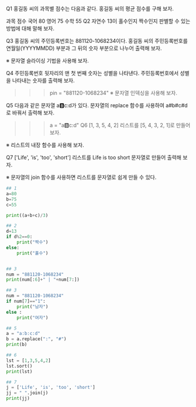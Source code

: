 Q1
홍길동 씨의 과목별 점수는 다음과 같다. 홍길동 씨의 평균 점수를 구해 보자.

과목	점수
국어	80
영어	75
수학	55
Q2
자연수 13이 홀수인지 짝수인지 판별할 수 있는 방법에 대해 말해 보자.

Q3
홍길동 씨의 주민등록번호는 881120-1068234이다. 홍길동 씨의 주민등록번호를 연월일(YYYYMMDD) 부분과 그 뒤의 숫자 부분으로 나누어 출력해 보자.

※ 문자열 슬라이싱 기법을 사용해 보자.

Q4
주민등록번호 뒷자리의 맨 첫 번째 숫자는 성별을 나타낸다. 주민등록번호에서 성별을 나타내는 숫자를 출력해 보자.

>>> pin = "881120-1068234"
※ 문자열 인덱싱을 사용해 보자.

Q5
다음과 같은 문자열 a:b:c:d가 있다. 문자열의 replace 함수를 사용하여 a#b#c#d로 바꿔서 출력해 보자.

>>> a = "a:b:c:d"
Q6
[1, 3, 5, 4, 2] 리스트를 [5, 4, 3, 2, 1]로 만들어 보자.

※ 리스트의 내장 함수를 사용해 보자.

Q7
['Life', 'is', 'too', 'short'] 리스트를 Life is too short 문자열로 만들어 출력해 보자.

※ 문자열의 join 함수를 사용하면 리스트를 문자열로 쉽게 만들 수 있다.

```python
## 1
a=80
b=75
c=55

print((a+b+c)/3)

## 2
d=13
if d%2==0:
    print("짝수")
else:
    print("홀수")


## 3
num = "881120-1068234"
print(num[:6]+" | "+num[7:])

## 3
num = "881120-1068234"
if num[7]=="1":
    print("남자")
else :
    print("여자")

## 5
a = "a:b:c:d"
b = a.replace(":", "#")
print(b)

## 6
lst = [1,3,5,4,2]
lst.sort()
print(lst)

## 7
j = ['Life', 'is', 'too', 'short']
jj = " ".join(j)
print(jj)


```
